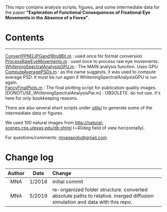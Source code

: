 This repo contains analysis scripts, figures, and some intermediate data for the paper **"Exploration of Functional Consequences of Fixational Eye Movements in the Absence of a Fovea"**.

# Contents
------------------------------------------------------------------------------
  [ConvertPPM2JPGand16to8Bit.m](utils/ConvertPPM2JPGand16to8Bit.m) : used once for format conversion <br>
  [ProcessRawEyeMovements.m](ProcessRawEyeMovements.m) : used once to process raw eye movements. <br>
  [WhiteningSpectralAnalysisGPU.m](WhiteningSpectralAnalysisGPU.m) : The MAIN analysis function. Uses GPU. <br>
  [ComputeAveragePSDs.m](ComputeAveragePSDs.m) : as the name suggests, it was used to compute average PSD. It must be run again if WhiteningSpectralAnalysisGPU is run again. <br>
  [FancyFinalPlots.m](FancyFinalPlots.m) : The final plotting script for publication quality images. <br>
  [DONOTUSE_WhiteningSpectralAnalysisPar.m] : OBSOLETE. do not use. it's here for only bookkeeping reasons. <br>
     
There are also several short scripts under [utils/](utils/) to generate some of the intermediate data or figures.  

We used 100 natural images from http://natural-scenes.cps.utexas.edu/db.shtml (~40deg field of view horizontally).

For questions/comments: mnagaoglu@gmail.com

# Change log
| Author        | Date           | Change  |
|:-------------:|:-------------:|:----- |
| MNA      | 1/2018 | initial commit |
| MNA      | 5/2019      |  re-organized folder structure. converted absolute paths to relative. merged diffusion simulation and data with this repo. |

